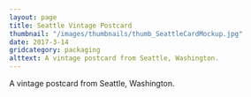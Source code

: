 ```yaml
---
layout: page
title: Seattle Vintage Postcard
thumbnail: "/images/thumbnails/thumb_SeattleCardMockup.jpg"
date: 2017-3-14
gridcategory: packaging
alttext: A vintage postcard from Seattle, Washington.
---
```

A vintage postcard from Seattle, Washington.